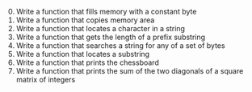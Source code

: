 0. Write a function that fills memory with a constant byte
1. Write a function that copies memory area
2. Write a function that locates a character in a string
3. Write a function that gets the length of a prefix substring
4. Write a function that searches a string for any of a set of bytes
5. Write a function that locates a substring
6. Write a function that prints the chessboard
7. Write a function that prints the sum of the two diagonals of a square matrix of integers
